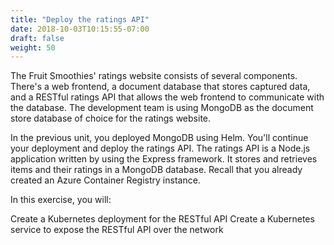 ```yaml
---
title: "Deploy the ratings API"
date: 2018-10-03T10:15:55-07:00
draft: false
weight: 50
---
```


The Fruit Smoothies' ratings website consists of several components. There's a web frontend, a document database that stores captured data, and a RESTful ratings API that allows the web frontend to communicate with the database. The development team is using MongoDB as the document store database of choice for the ratings website.

In the previous unit, you deployed MongoDB using Helm. You'll continue your deployment and deploy the ratings API. The ratings API is a Node.js application written by using the Express framework. It stores and retrieves items and their ratings in a MongoDB database. Recall that you already created an Azure Container Registry instance.

In this exercise, you will:

Create a Kubernetes deployment for the RESTful API
Create a Kubernetes service to expose the RESTful API over the network


